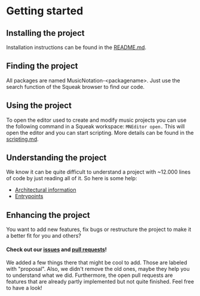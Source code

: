 # Getting started

## Installing the project
Installation instructions can be found in the [README.md](../README.md).

## Finding the project
All packages are named MusicNotation-\<packagename\>. Just use the search function of the Squeak browser to find our code.

## Using the project
To open the editor used to create and modify music projects you can use the following command in a Squeak workspace: `MNEditor open.`
This will open the editor and you can start scripting. More details can be found in the [scripting.md](./scripting.md).

## Understanding the project
We know it can be quite difficult to understand a project with ~12.000 lines of code by just reading all of it. So here is some help:
- [Architectural information](./object-structure.md)
-  [Entrypoints](./entry-points.md)

## Enhancing the project
You want to add new features, fix bugs or restructure the project to make it a better fit for you and others? 
#### Check out our [issues](https://github.com/hpi-swa-teaching/MusicNotation/issues) and [pull requests](https://github.com/hpi-swa-teaching/MusicNotation/pulls)! 
We added a few things there that might be cool to add. Those are labeled with "proposal". Also, we didn't remove the old ones, maybe they help you to understand what we did.
Furthermore, the open pull requests are features that are already partly implemented but not quite finished. Feel free to have a look!
